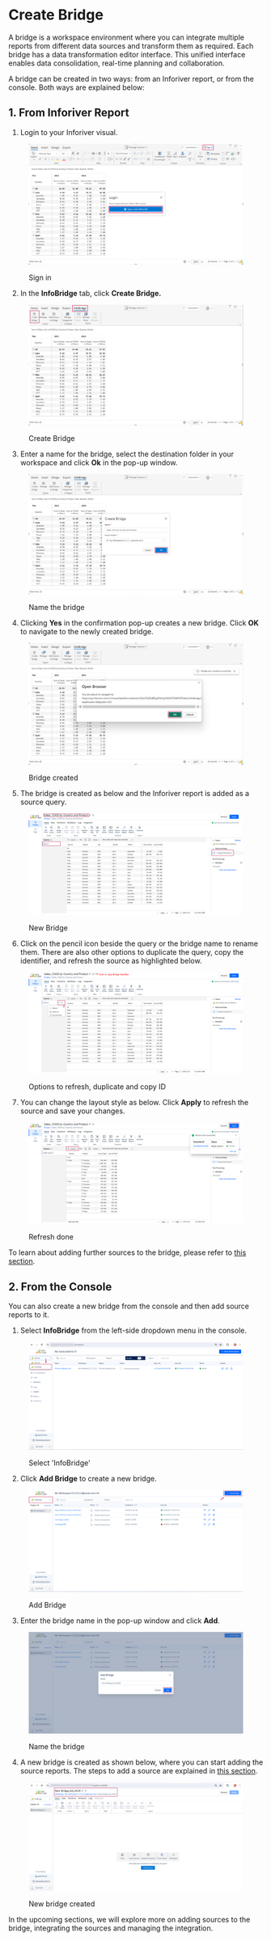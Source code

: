 # Create Bridge

A bridge is a workspace environment where you can integrate multiple reports from different data sources and transform them as required. Each bridge has a data transformation editor interface. This unified interface enables data consolidation, real-time planning and collaboration.

A bridge can be created in two ways: from an Inforiver report, or from the console. Both ways are explained below:

## 1. From Inforiver Report <a href="#id-1.-through-inforiver-console" id="id-1.-through-inforiver-console"></a>

1. Login to your Inforiver visual.

<figure><img src="../.gitbook/assets/image (730).png" alt=""><figcaption><p>Sign in</p></figcaption></figure>

2. In the **InfoBridge** tab, click **Create Bridge.**

<figure><img src="../.gitbook/assets/image (731).png" alt=""><figcaption><p>Create Bridge</p></figcaption></figure>

3. Enter a name for the bridge, select the destination folder in your workspace and click **Ok** in the pop-up window.&#x20;

<figure><img src="../.gitbook/assets/image (760).png" alt=""><figcaption><p>Name the bridge</p></figcaption></figure>

4. Clicking **Yes** in the confirmation pop-up creates a new bridge. Click **OK** to navigate to the newly created bridge.

<figure><img src="../.gitbook/assets/image (6) (1) (1) (1) (1) (1) (1).png" alt=""><figcaption><p>Bridge created</p></figcaption></figure>

5. The bridge is created as below and the Inforiver report is added as a source query.

<figure><img src="../.gitbook/assets/image (7) (1) (1) (1) (1) (1).png" alt=""><figcaption><p>New Bridge</p></figcaption></figure>

6. Click on the pencil icon beside the query or the bridge name to rename them. There are also other options to duplicate the query, copy the identifier, and refresh the source as highlighted below.

<figure><img src="../.gitbook/assets/image (8) (1) (1) (1) (1).png" alt=""><figcaption><p>Options to refresh, duplicate and copy ID</p></figcaption></figure>

7. You can change the layout style as below. Click **Apply** to refresh the source and save your changes.

<figure><img src="../.gitbook/assets/image (9) (1) (1) (1).png" alt=""><figcaption><p>Refresh done</p></figcaption></figure>

To learn about adding further sources to the bridge, please refer to [this section](add-source-to-bridge.md).

## 2. From the Console

You can also create a new bridge from the console and then add source reports to it.

1. Select **InfoBridge** from the left-side dropdown menu in the console.

<figure><img src="../.gitbook/assets/image (791).png" alt=""><figcaption><p>Select 'InfoBridge'</p></figcaption></figure>

2. Click **Add Bridge** to create a new bridge.

<figure><img src="../.gitbook/assets/image (792).png" alt=""><figcaption><p>Add Bridge</p></figcaption></figure>

3. Enter the bridge name in the pop-up window and click **Add**.

<figure><img src="../.gitbook/assets/image (793).png" alt=""><figcaption><p>Name the bridge</p></figcaption></figure>

4. A new bridge is created as shown below, where you can start adding the source reports. The steps to add a source are explained in [this section](add-source-to-bridge.md).

<figure><img src="../.gitbook/assets/image (794).png" alt=""><figcaption><p>New bridge created</p></figcaption></figure>

In the upcoming sections, we will explore more on adding sources to the bridge, integrating the sources and managing the integration.&#x20;
